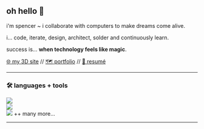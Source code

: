 ## oh hello 🖖

i'm spencer ~ i collaborate with computers to make dreams come alive. 

<p>
  i... code, iterate, design, architect, solder and continuously learn.
</p>

<p>
  success is... <b>when technology feels like magic</b>.
</p>

<!--
**spencercap/spencercap** is a ✨ _special_ ✨ repository because its `README.md` (this file) appears on your GitHub profile.

Here are some ideas to get you started:

- 🔭 I’m currently working on ...
- 🌱 I’m currently learning ...
- 👯 I’m looking to collaborate on ...
- 🤔 I’m looking for help with ...
- 💬 Ask me about ...
- 📫 How to reach me: ...
- 😄 Pronouns: ...
- ⚡ Fun fact: ...
-->

 [🌐 my 3D site](https://www.spencercappiello.com/)
 //
 [🗺️ portfolio](https://www.spencercappiello.com/assets/!SC_DECK.pdf)
 //
 [📄 resumé](https://www.spencercappiello.com/assets/!SpencerCappiello_Resume.pdf)


 <hr>
 

### 🛠️ languages + tools
<p align="">
  <img src="https://skillicons.dev/icons?i=html,ts,js,nodejs,vue,vitest,react,vite,webflow" />
  <br/>
  <img src="https://skillicons.dev/icons?i=firebase,supabase,mongodb,postgres,prisma,postman,github,githubactions,cloudflare,deno" />
  <br/>
  <img src="https://skillicons.dev/icons?i=figma,arduino,p5js,d3,blender,unreal,ableton" />
  <span>++ many more...</span>
</p>

<hr>
